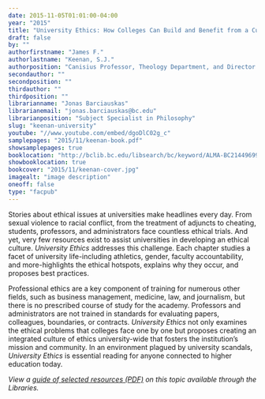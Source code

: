 ```yaml
---
date: 2015-11-05T01:01:00-04:00
year: "2015"
title: "University Ethics: How Colleges Can Build and Benefit from a Culture of Ethics"
draft: false
by: ""
authorfirstname: "James F."
authorlastname: "Keenan, S.J."
authorposition: "Canisius Professor, Theology Department, and Director of the Jesuit Institute"
secondauthor: ""
secondposition: ""
thirdauthor: ""
thirdposition: ""
librarianname: "Jonas Barciauskas"
librarianemail: "jonas.barciauskas@bc.edu"
librarianposition: "Subject Specialist in Philosophy"
slug: "keenan-university"
youtube: "//www.youtube.com/embed/dgoDlC02g_c"
samplepages: "2015/11/keenan-book.pdf"
showsamplepages: true
booklocation: "http://bclib.bc.edu/libsearch/bc/keyword/ALMA-BC21449699840001021"
showbooklocation: true
bookcover: "2015/11/keenan-cover.jpg"
imagealt: "image description"
oneoff: false
type: "facpub"
---
```


Stories about ethical issues at universities make headlines every day. From sexual violence to racial conflict, from the treatment of adjuncts to cheating, students, professors, and administrators face countless ethical trials. And yet, very few resources exist to assist universities in developing an ethical culture. <em>University Ethics</em> addresses this challenge. Each chapter studies a facet of university life-including athletics, gender, faculty accountability, and more-highlights the ethical hotspots, explains why they occur, and proposes best practices.

Professional ethics are a key component of training for numerous other fields, such as business management, medicine, law, and journalism, but there is no prescribed course of study for the academy. Professors and administrators are not trained in standards for evaluating papers, colleagues, boundaries, or contracts. <em>University Ethics</em> not only examines the ethical problems that colleges face one by one but proposes creating an integrated culture of ethics university-wide that fosters the institution’s mission and community. In an environment plagued by university scandals, <em>University Ethics</em> is essential reading for anyone connected to higher education today.

<em>View a <a href="http://library.bc.edu/theme/img/facpub/2015/11/keenan-guide.pdf" target="_blank" rel="noopener">guide of selected resources (PDF)</a> on this topic available through the Libraries. </em>
